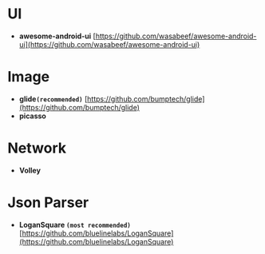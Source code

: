 UI
======================
* **awesome-android-ui** [https://github.com/wasabeef/awesome-android-ui](https://github.com/wasabeef/awesome-android-ui)

Image
======================
* **glide`(recommended)`** [https://github.com/bumptech/glide](https://github.com/bumptech/glide)
* **picasso**

Network
======================
* **Volley**

Json Parser
======================
* **LoganSquare `(most recommended)`** [https://github.com/bluelinelabs/LoganSquare](https://github.com/bluelinelabs/LoganSquare)
